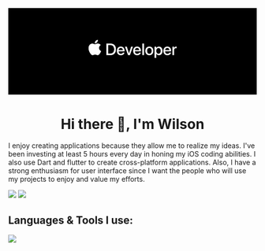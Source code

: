 <img src="https://github.com/WilsonMungai/WilsonMungai/blob/main/readme_banner.png"/>
<h1 align="center"> Hi there 👋, I'm Wilson</h1>

I enjoy creating applications because they allow me to realize my ideas. I've been investing at least 5 hours every day in honing my iOS coding abilities. I also use Dart and flutter to create cross-platform applications. Also, I have a strong enthusiasm for user interface since I want the people who will use my projects to enjoy and value my efforts.

<p align="justify>
    <a href="https://git.io/streak-stats"><img src="https://github-readme-stats.vercel.app/api?username=wilsonmungai&show_icons=true&theme=transparent" width="400" /></a>
  <a href="https://git.io/streak-stats"><img src="https://streak-stats.demolab.com?user=wilsonmungai&theme=transparent" width="425" /></a>
</p>
<h2 align="left"> Languages & Tools I use: </h2>
<p align="left>
    <a href="https://skillicons.dev"><img src="https://skillicons.dev/icons?i=swift,flutter,vscode,firebase,github,figma,stackoverflow,git,postman&theme=light"/></a>
</p>
                                                               
                                                                                                              
                                                                                                                                   
                                        


